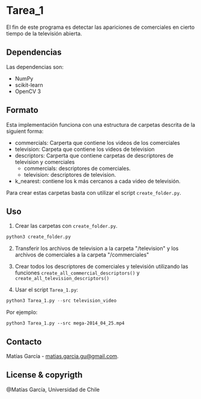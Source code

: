 # Tarea_1
El fin de este programa es detectar las apariciones de comerciales 
en cierto tiempo de la televisión abierta.

## Dependencias

Las dependencias son:

* NumPy
* scikit-learn
* OpenCV 3

## Formato

Esta implementación funciona con una estructura de carpetas descrita de la siguient forma:

* commercials: Carperta que contiene los videos de los comerciales
* television: Carpeta que contiene los videos de television
* descriptors: Carperta que contiene carpetas de descriptores de television y comerciales
    * commercials: descriptores de comerciales.
    * television: descriptores de television.  
* k_nearest: contiene los k más cercanos a cada video de televisión.

Para crear estas carpetas basta con utilizar el script `create_folder.py`.
 
## Uso

1. Crear las carpetas con `create_folder.py`.

```python 
python3 create_folder.py
```

2. Transferir los archivos de television a la carpeta "/television" y los archivos de 
comerciales a la carpeta "/commerciales"

3. Crear todos los descriptores de comerciales y televisión utilizando las funciones 
    `create_all_commercial_descriptors()` y `create_all_television_descriptors()`

4. Usar el script `Tarea_1.py`:

```python 
python3 Tarea_1.py --src television_video
```

Por ejemplo:

```
python3 Tarea_1.py --src mega-2014_04_25.mp4
```

## Contacto

Matías García - matias.garcia.gu@gmail.com.

## License & copyrigth

@Matías García, Universidad de Chile

